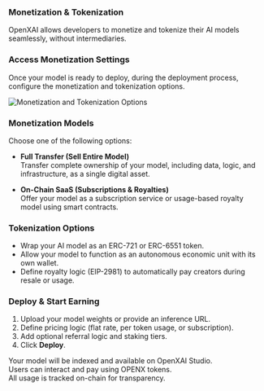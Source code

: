 ### Monetization & Tokenization

OpenXAI allows developers to monetize and tokenize their AI models seamlessly, without intermediaries.

### Access Monetization Settings

Once your model is ready to deploy, during the deployment process, configure the monetization and tokenization options.

![Monetization and Tokenization Options](/images/openxai-studio-tokenization-monetization.jpg)

### Monetization Models

Choose one of the following options:

- **Full Transfer (Sell Entire Model)**  
  Transfer complete ownership of your model, including data, logic, and infrastructure, as a single digital asset.

- **On-Chain SaaS (Subscriptions & Royalties)**  
  Offer your model as a subscription service or usage-based royalty model using smart contracts.

###  Tokenization Options

- Wrap your AI model as an ERC-721 or ERC-6551 token.  
- Allow your model to function as an autonomous economic unit with its own wallet.  
- Define royalty logic (EIP-2981) to automatically pay creators during resale or usage.


### Deploy & Start Earning

1. Upload your model weights or provide an inference URL.  
2. Define pricing logic (flat rate, per token usage, or subscription).  
3. Add optional referral logic and staking tiers.  
4. Click **Deploy**.

Your model will be indexed and available on OpenXAI Studio.  
Users can interact and pay using OPENX tokens.  
All usage is tracked on-chain for transparency.
